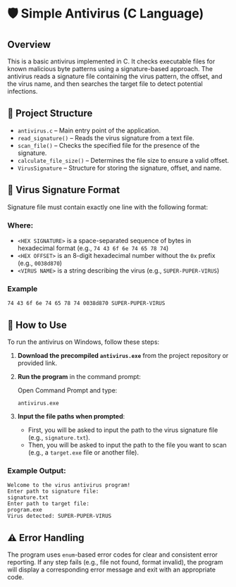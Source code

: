 # 🛡️ Simple Antivirus (C Language)

## Overview

This is a basic antivirus implemented in C. It checks executable files for known
malicious byte patterns using a signature-based approach. The antivirus reads a signature
file containing the virus pattern, the offset, and the virus name, and then searches
the target file to detect potential infections.

## 📁 Project Structure

- `antivirus.c` – Main entry point of the application.
- `read_signature()` – Reads the virus signature from a text file.
- `scan_file()` – Checks the specified file for the presence of the signature.
- `calculate_file_size()` – Determines the file size to ensure a valid offset.
- `VirusSignature` – Structure for storing the signature, offset, and name.

## 🧬 Virus Signature Format

Signature file must contain exactly one line with the following format:
<HEX SIGNATURE> <HEX OFFSET> <VIRUS NAME>

### Where:
- `<HEX SIGNATURE>` is a space-separated sequence of bytes in hexadecimal format 
  (e.g., `74 43 6f 6e 74 65 78 74`)
- `<HEX OFFSET>` is an 8-digit hexadecimal number without the `0x` prefix 
  (e.g., `0038d870`)
- `<VIRUS NAME>` is a string describing the virus (e.g., `SUPER-PUPER-VIRUS`)

### Example

    74 43 6f 6e 74 65 78 74 0038d870 SUPER-PUPER-VIRUS

## 🧪 How to Use

To run the antivirus on Windows, follow these steps:

1. **Download the precompiled `antivirus.exe`** from the project repository or provided link.

2. **Run the program** in the command prompt:

    Open Command Prompt and type:

    ```
    antivirus.exe
    ```

3. **Input the file paths when prompted**:

    - First, you will be asked to input the path to the virus signature file (e.g., `signature.txt`).
    - Then, you will be asked to input the path to the file you want to scan (e.g., a `target.exe` file or another file).

### Example Output:
    Welcome to the virus antivirus program!
    Enter path to signature file:
    signature.txt
    Enter path to target file:
    program.exe
    Virus detected: SUPER-PUPER-VIRUS

## ⚠️ Error Handling

The program uses `enum`-based error codes for clear and consistent error reporting. 
If any step fails (e.g., file not found, format invalid), the program will display a corresponding error message 
and exit with an appropriate code.
